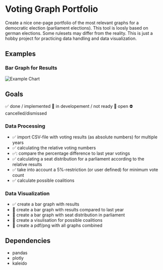 # Voting Graph Portfolio
Create a nice one-page portfolio of the most relevant graphs for a democratic election (parliament elections). This tool is loosly based on german elections. Some rulesets may differ from the reality. This is just a hobby project for practicing data handling and data visualization.

## Examples
###  Bar Graph for Results
![Example Chart](https://github.com/ricochan/VotingGraphPortfolio/blob/main/output/barResult.png "Example Chart")

## Goals
:white_check_mark: done / implemented 
:large_orange_diamond: in developement / not ready
:red_circle: open
:no_entry: cancelled/dismissed

### Data Processing
* :white_check_mark:  import CSV-file with voting results (as absolute numbers) for multiple years
* :white_check_mark:  calculating the relative voting numbers
* :white_check_mark::  compare the percentage difference to last year votings
* :white_check_mark:  calculating a seat distribution for a parliament according to the relative results
* :white_check_mark:  take into account a 5%-restriction (or user defined) for minimum vote count 
* :white_check_mark:   calculate possible coalitions 


### Data Visualization
* :white_check_mark:  create a bar graph with results
* :large_orange_diamond:  create a bar graph with results compared to last year
* :large_orange_diamond:  create a bar graph with seat distribution in parliament
* :large_orange_diamond:  create a visulisation for possible coalitions
* :red_circle: create a pdf/png with all graphs combined


## Dependencies
* pandas
* plotly
* kaleido